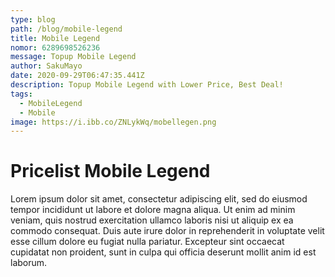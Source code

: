 ```yaml
---
type: blog
path: /blog/mobile-legend
title: Mobile Legend
nomor: 6289698526236
message: Topup Mobile Legend
author: SakuMayo
date: 2020-09-29T06:47:35.441Z
description: Topup Mobile Legend with Lower Price, Best Deal!
tags:
  - MobileLegend
  - Mobile
image: https://i.ibb.co/ZNLykWq/mobellegen.png
---
```


# Pricelist Mobile Legend

Lorem ipsum dolor sit amet, consectetur adipiscing elit, sed do eiusmod tempor incididunt ut labore et dolore magna aliqua. Ut enim ad minim veniam, quis nostrud exercitation ullamco laboris nisi ut aliquip ex ea commodo consequat. Duis aute irure dolor in reprehenderit in voluptate velit esse cillum dolore eu fugiat nulla pariatur. Excepteur sint occaecat cupidatat non proident, sunt in culpa qui officia deserunt mollit anim id est laborum.
